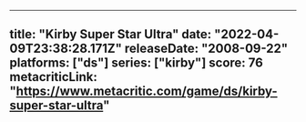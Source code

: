 
---
title: "Kirby Super Star Ultra"
date: "2022-04-09T23:38:28.171Z"
releaseDate: "2008-09-22"
platforms: ["ds"]
series: ["kirby"]
score: 76
metacriticLink: "https://www.metacritic.com/game/ds/kirby-super-star-ultra"
---
